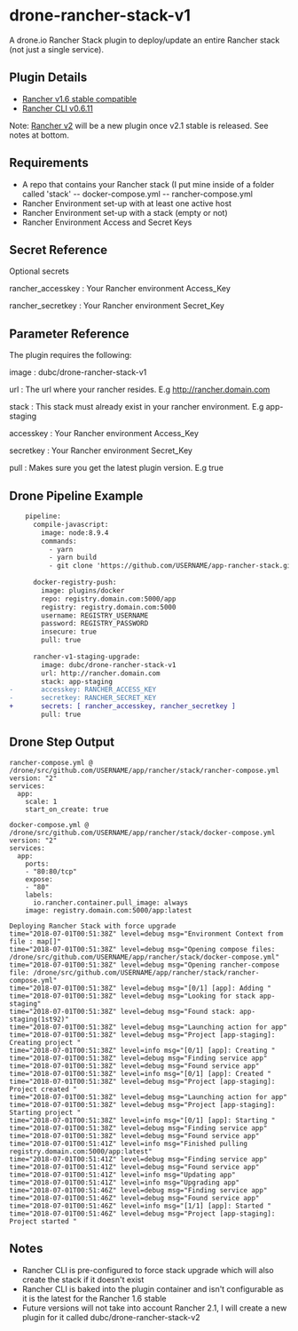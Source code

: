 # drone-rancher-stack-v1

A drone.io Rancher Stack plugin to deploy/update an entire Rancher stack (not just a single service). 

## Plugin Details
-   [Rancher v1.6 stable compatible](https://rancher.com/docs/rancher/v1.6/en/)
-   [Rancher CLI v0.6.11](https://github.com/rancher/cli/releases/v0.6.11/)

Note: [Rancher v2](https://rancher.com/docs/rancher/v2.x/en/) will be a new plugin once v2.1 stable is released. See notes at bottom.

## Requirements

- A repo that contains your Rancher stack (I put mine inside of a folder called 'stack'
-- docker-compose.yml
-- rancher-compose.yml
- Rancher Environment set-up with at least one active host
- Rancher Environment set-up with a stack (empty or not)
- Rancher Environment Access and Secret Keys

## Secret Reference
Optional secrets

rancher_accesskey
: Your Rancher environment Access_Key

rancher_secretkey
: Your Rancher environment Secret_Key

## Parameter Reference
The plugin requires the following:

image
: dubc/drone-rancher-stack-v1  

url
: The url where your rancher resides. E.g http://rancher.domain.com

stack
: This stack must already exist in your rancher environment. E.g app-staging

accesskey
: Your Rancher environment Access_Key

secretkey
: Your Rancher environment Secret_Key

pull
: Makes sure you get the latest plugin version. E.g true

## Drone Pipeline Example

```diff
    pipeline:
      compile-javascript:
        image: node:8.9.4
        commands:
          - yarn
          - yarn build
          - git clone 'https://github.com/USERNAME/app-rancher-stack.git' rancher
    
      docker-registry-push:
        image: plugins/docker
        repo: registry.domain.com:5000/app
        registry: registry.domain.com:5000
        username: REGISTRY_USERNAME
        password: REGISTRY_PASSWORD
        insecure: true
        pull: true
            
      rancher-v1-staging-upgrade:
        image: dubc/drone-rancher-stack-v1
        url: http://rancher.domain.com
        stack: app-staging        
-       accesskey: RANCHER_ACCESS_KEY
-       secretkey: RANCHER_SECRET_KEY
+       secrets: [ rancher_accesskey, rancher_secretkey ]
        pull: true
```


## Drone Step Output

    rancher-compose.yml @ /drone/src/github.com/USERNAME/app/rancher/stack/rancher-compose.yml
    version: "2"
    services:
      app:
        scale: 1
        start_on_create: true
    
    docker-compose.yml @ /drone/src/github.com/USERNAME/app/rancher/stack/docker-compose.yml
    version: "2"
    services:
      app:
        ports:
        - "80:80/tcp"
        expose:
        - "80"
        labels:
          io.rancher.container.pull_image: always
        image: registry.domain.com:5000/app:latest
    
    Deploying Rancher Stack with force upgrade
    time="2018-07-01T00:51:38Z" level=debug msg="Environment Context from file : map[]" 
    time="2018-07-01T00:51:38Z" level=debug msg="Opening compose files: /drone/src/github.com/USERNAME/app/rancher/stack/docker-compose.yml" 
    time="2018-07-01T00:51:38Z" level=debug msg="Opening rancher-compose file: /drone/src/github.com/USERNAME/app/rancher/stack/rancher-compose.yml" 
    time="2018-07-01T00:51:38Z" level=debug msg="[0/1] [app]: Adding " 
    time="2018-07-01T00:51:38Z" level=debug msg="Looking for stack app-staging" 
    time="2018-07-01T00:51:38Z" level=debug msg="Found stack: app-staging(1st92)" 
    time="2018-07-01T00:51:38Z" level=debug msg="Launching action for app" 
    time="2018-07-01T00:51:38Z" level=debug msg="Project [app-staging]: Creating project " 
    time="2018-07-01T00:51:38Z" level=info msg="[0/1] [app]: Creating " 
    time="2018-07-01T00:51:38Z" level=debug msg="Finding service app" 
    time="2018-07-01T00:51:38Z" level=debug msg="Found service app" 
    time="2018-07-01T00:51:38Z" level=info msg="[0/1] [app]: Created " 
    time="2018-07-01T00:51:38Z" level=debug msg="Project [app-staging]: Project created " 
    time="2018-07-01T00:51:38Z" level=debug msg="Launching action for app" 
    time="2018-07-01T00:51:38Z" level=debug msg="Project [app-staging]: Starting project " 
    time="2018-07-01T00:51:38Z" level=info msg="[0/1] [app]: Starting " 
    time="2018-07-01T00:51:38Z" level=debug msg="Finding service app" 
    time="2018-07-01T00:51:38Z" level=debug msg="Found service app" 
    time="2018-07-01T00:51:41Z" level=info msg="Finished pulling registry.domain.com:5000/app:latest" 
    time="2018-07-01T00:51:41Z" level=debug msg="Finding service app" 
    time="2018-07-01T00:51:41Z" level=debug msg="Found service app" 
    time="2018-07-01T00:51:41Z" level=info msg="Updating app" 
    time="2018-07-01T00:51:41Z" level=info msg="Upgrading app" 
    time="2018-07-01T00:51:46Z" level=debug msg="Finding service app" 
    time="2018-07-01T00:51:46Z" level=debug msg="Found service app" 
    time="2018-07-01T00:51:46Z" level=info msg="[1/1] [app]: Started " 
    time="2018-07-01T00:51:46Z" level=debug msg="Project [app-staging]: Project started " 

## Notes

- Rancher CLI is pre-configured to force stack upgrade which will also create the stack if it doesn't exist
- Rancher CLI is baked into the plugin container and isn't configurable as it is the latest for the Rancher 1.6 stable
- Future versions will not take into account Rancher 2.1, I will create a new plugin for it called dubc/drone-rancher-stack-v2

